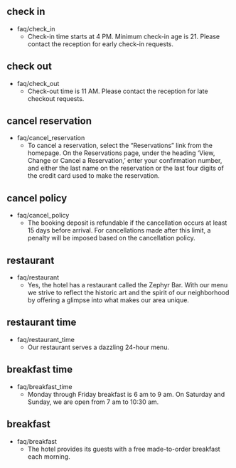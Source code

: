 ## check in
* faq/check_in
	- Check-in time starts at 4 PM. Minimum check-in age is 21. Please contact the reception for early check-in requests.

## check out
* faq/check_out
    - Check-out time is 11 AM. Please contact the reception for late checkout requests.

## cancel reservation
* faq/cancel_reservation
	- To cancel a reservation, select the “Reservations” link from the homepage. On the Reservations page, under the heading ‘View, Change or Cancel a Reservation,’ enter your confirmation number, and either the last name on the reservation or the last four digits of the credit card used to make the reservation.

## cancel policy
* faq/cancel_policy
	- The booking deposit is refundable if the cancellation occurs at least 15 days before arrival. For cancellations made after this limit, a penalty will be imposed based on the cancellation policy.

## restaurant
* faq/restaurant
	- Yes, the hotel has a restaurant called the Zephyr Bar. With our menu we strive to reflect the historic art and the spirit of our neighborhood by offering a glimpse into what makes our area unique.

## restaurant time
* faq/restaurant_time
	- Our restaurant serves a dazzling 24-hour menu.

## breakfast time
* faq/breakfast_time
	- Monday through Friday breakfast is 6 am to 9 am. On Saturday and Sunday, we are open from 7 am to 10:30 am.

## breakfast
* faq/breakfast
	- The hotel provides its guests with a free made-to-order breakfast each morning.